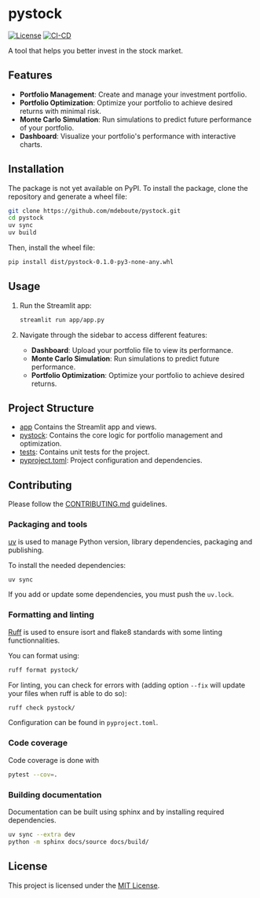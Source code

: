 # pystock

[![License](https://img.shields.io/github/license/mdeboute/pystock)](./LICENSE)
[![CI-CD](https://github.com/mdeboute/pystock/actions/workflows/CI-CD.yml/badge.svg)](https://github.com/mdeboute/pystock/actions/workflows/CI-CD.yml)

A tool that helps you better invest in the stock market.

## Features

- **Portfolio Management**: Create and manage your investment portfolio.
- **Portfolio Optimization**: Optimize your portfolio to achieve desired returns with minimal risk.
- **Monte Carlo Simulation**: Run simulations to predict future performance of your portfolio.
- **Dashboard**: Visualize your portfolio's performance with interactive charts.

## Installation

The package is not yet available on PyPI. To install the package, clone the repository and generate a wheel file:

```bash
git clone https://github.com/mdeboute/pystock.git
cd pystock
uv sync
uv build
```

Then, install the wheel file:

```bash
pip install dist/pystock-0.1.0-py3-none-any.whl
```

## Usage

1. Run the Streamlit app:

    ```bash
    streamlit run app/app.py
    ```

2. Navigate through the sidebar to access different features:
    - **Dashboard**: Upload your portfolio file to view its performance.
    - **Monte Carlo Simulation**: Run simulations to predict future performance.
    - **Portfolio Optimization**: Optimize your portfolio to achieve desired returns.

## Project Structure

- [app](./app/) Contains the Streamlit app and views.
- [pystock](./pystock/): Contains the core logic for portfolio management and optimization.
- [tests](./tests/): Contains unit tests for the project.
- [pyproject.toml](./pyproject.toml): Project configuration and dependencies.

## Contributing

Please follow the [CONTRIBUTING.md](./CONTRIBUTING.md) guidelines.

### Packaging and tools

[uv](https://docs.astral.sh/uv/) is used to manage Python version, library dependencies, packaging and publishing.

To install the needed dependencies:

```bash
uv sync
```

If you add or update some dependencies, you must push the `uv.lock`.

### Formatting and linting

[Ruff](https://docs.astral.sh/ruff/) is used to ensure isort and flake8 standards with some linting functionnalities.

You can format using:

```bash
ruff format pystock/
```

For linting, you can check for errors with (adding option ```--fix``` will update your files when ruff is able to do so):

```bash
ruff check pystock/
```

Configuration can be found in `pyproject.toml`.

### Code coverage

Code coverage is done with

```bash
pytest --cov=.
```

### Building documentation

Documentation can be built using sphinx and by installing required dependencies.

```bash
uv sync --extra dev
python -m sphinx docs/source docs/build/
```

## License

This project is licensed under the [MIT License](./LICENSE).
